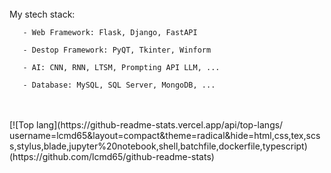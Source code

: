 <div>
<br>
  My stech stack:
    
       - Web Framework: Flask, Django, FastAPI
       
       - Destop Framework: PyQT, Tkinter, Winform
       
       - AI: CNN, RNN, LTSM, Prompting API LLM, ...
       
       - Database: MySQL, SQL Server, MongoDB, ...     
</br>
</div>

<br>
[![Top lang](https://github-readme-stats.vercel.app/api/top-langs/ username=lcmd65&layout=compact&theme=radical&hide=html,css,tex,scss,stylus,blade,jupyter%20notebook,shell,batchfile,dockerfile,typescript) (https://github.com/lcmd65/github-readme-stats)
</br>
